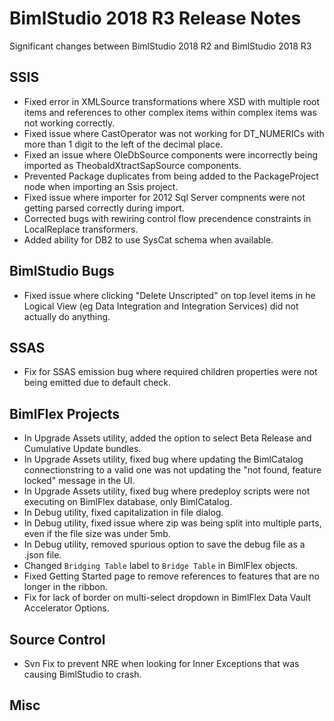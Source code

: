# BimlStudio 2018 R3 Release Notes

Significant changes between BimlStudio 2018 R2 and BimlStudio 2018 R3

## SSIS

* Fixed error in XMLSource transformations where XSD with multiple root items and references to other complex items within complex items was not working correctly.
* Fixed issue where CastOperator was not working for DT_NUMERICs with more than 1 digit to the left of the decimal place.
* Fixed an issue where OleDbSource components were incorrectly being imported as TheobaldXtractSapSource components.
* Prevented Package duplicates from being added to the PackageProject node when importing an Ssis project.
* Fixed issue where importer for 2012 Sql Server compnents were not getting parsed correctly during import. 
* Corrected bugs with rewiring control flow precendence constraints in LocalReplace transformers. 
* Added ability for DB2 to use SysCat schema when available.

## BimlStudio Bugs

* Fixed issue where clicking "Delete Unscripted" on top level items in he Logical View (eg Data Integration and Integration Services) did not actually do anything.


## SSAS

* Fix for SSAS emission bug where required children properties were not being emitted due to default check.


## BimlFlex Projects

* In Upgrade Assets utility, added the option to select Beta Release and Cumulative Update bundles.
* In Upgrade Assets utility, fixed bug where updating the BimlCatalog connectionstring to a valid one was not updating the "not found, feature locked" message in the UI.
* In Upgrade Assets utility, fixed bug where predeploy scripts were not executing on BimlFlex database, only BimlCatalog.
* In Debug utility, fixed capitalization in file dialog.
* In Debug utility, fixed issue where zip was being split into multiple parts, even if the file size was under 5mb. 
* In Debug utility, removed spurious option to save the debug file as a .json file. 
* Changed `Bridging Table` label to `Bridge Table` in BimlFlex objects. 
* Fixed Getting Started page to remove references to features that are no longer in the ribbon.
* Fix for lack of border on multi-select dropdown in BimlFlex Data Vault Accelerator Options.


## Source Control
* Svn Fix to prevent NRE when looking for Inner Exceptions that was causing BimlStudio to crash.


## Misc


